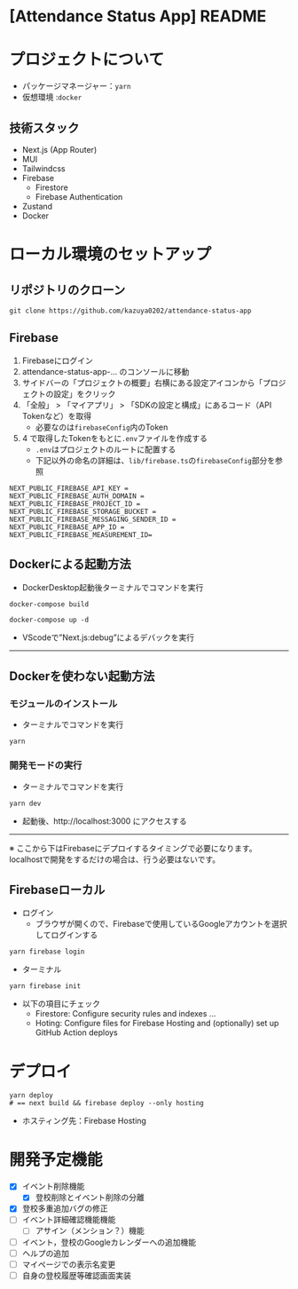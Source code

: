 # [Attendance Status App] README

# プロジェクトについて

- パッケージマネージャー：`yarn`
- 仮想環境             :`docker`

## 技術スタック

- Next.js (App Router)
- MUI
- Tailwindcss
- Firebase
   - Firestore
   - Firebase Authentication
- Zustand
- Docker

# ローカル環境のセットアップ

## リポジトリのクローン

```shell
git clone https://github.com/kazuya0202/attendance-status-app
```

## Firebase

1. Firebaseにログイン
2. attendance-status-app-… のコンソールに移動
3. サイドバーの「プロジェクトの概要」右横にある設定アイコンから「プロジェクトの設定」をクリック
4. 「全般」 > 「マイアプリ」 > 「SDKの設定と構成」にあるコード（API Tokenなど）を取得
   - 必要なのは`firebaseConfig`内のToken
1. 4 で取得したTokenをもとに`.env`ファイルを作成する
   - `.env`はプロジェクトのルートに配置する
   - 下記以外の命名の詳細は、`lib/firebase.ts`の`firebaseConfig`部分を参照

```plaintext
NEXT_PUBLIC_FIREBASE_API_KEY =
NEXT_PUBLIC_FIREBASE_AUTH_DOMAIN =
NEXT_PUBLIC_FIREBASE_PROJECT_ID =
NEXT_PUBLIC_FIREBASE_STORAGE_BUCKET =
NEXT_PUBLIC_FIREBASE_MESSAGING_SENDER_ID =
NEXT_PUBLIC_FIREBASE_APP_ID =
NEXT_PUBLIC_FIREBASE_MEASUREMENT_ID=
```

## Dockerによる起動方法

- DockerDesktop起動後ターミナルでコマンドを実行

```other
docker-compose build
```

```other
docker-compose up -d
```

- VScodeで”Next.js:debug”によるデバックを実行

---

## Dockerを使わない起動方法

### モジュールのインストール

- ターミナルでコマンドを実行

```other
yarn
```

### 開発モードの実行

- ターミナルでコマンドを実行

```shell
yarn dev
```
- 起動後、http://localhost:3000 にアクセスする

---


※ ここから下はFirebaseにデプロイするタイミングで必要になります。localhostで開発をするだけの場合は、行う必要はないです。


## Firebaseローカル

- ログイン
   - ブラウザが開くので、Firebaseで使用しているGoogleアカウントを選択してログインする

```other
yarn firebase login
```

- ターミナル

```other
yarn firebase init
```

- 以下の項目にチェック
   - Firestore: Configure security rules and indexes …
   - Hoting: Configure files for Firebase Hosting and (optionally) set up GitHub Action deploys

# デプロイ

```shell
yarn deploy
# == next build && firebase deploy --only hosting
```

- ホスティング先：Firebase Hosting


# 開発予定機能

- [x] イベント削除機能
   - [x] 登校削除とイベント削除の分離
- [x] 登校多重追加バグの修正
- [ ] イベント詳細確認機能機能
   - [ ] アサイン（メンション？）機能
- [ ] イベント，登校のGoogleカレンダーへの追加機能
- [ ] ヘルプの追加
- [ ] マイページでの表示名変更
- [ ] 自身の登校履歴等確認画面実装
